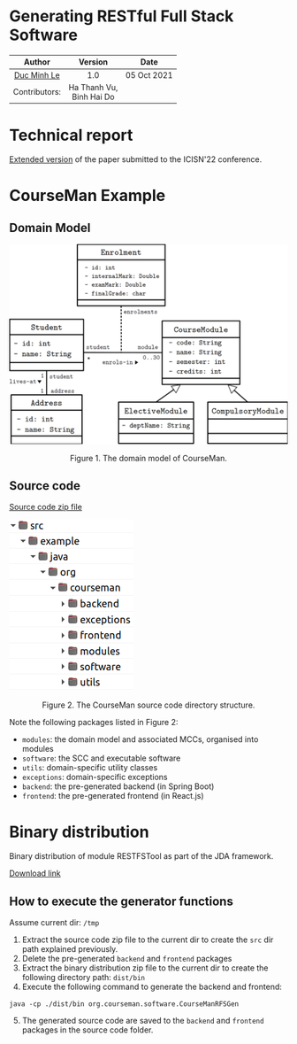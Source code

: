 Generating RESTful Full Stack Software
=============


| Author | Version | Date 
| :--: | :--: | :--: |
| [Duc Minh Le](mailto:lemduc@gmail.com) | 1.0 | 05 Oct 2021 |
| Contributors: | Ha Thanh Vu, <br/> Binh Hai Do

# Technical report
[Extended version](https://github.com/jdomainapp/jda-mosar/blob/main/docs/jda-restful-report-full.pdf) of the paper submitted to the ICISN'22 conference.

# CourseMan Example
## Domain Model
![The domain model of CourseMan](docs/images/courseman-model.png)
<div align="center">Figure 1. The domain model of CourseMan.</div>

## Source code
[Source code zip file](dist/restfstool-example-courseman.zip)

![The domain model of CourseMan](docs/images/courseman-source-code-dir.png)
<div align="center">Figure 2. The CourseMan source code directory structure.</div>

Note the following packages listed in Figure 2:
- `modules`: the domain model and associated MCCs, organised into modules
- `software`: the SCC and executable software
- `utils`: domain-specific utility classes
- `exceptions`: domain-specific exceptions
- `backend`: the pre-generated backend (in Spring Boot)
- `frontend`: the pre-generated frontend (in React.js)

# Binary distribution 
Binary distribution of module RESTFSTool as part of the JDA framework.

[Download link](https://drive.google.com/file/d/1crf_8Do-jR0Lkarai6pNef0BDr_XJwzA/view?usp=sharing)

## How to execute the generator functions

Assume current dir: `/tmp`
1. Extract the source code zip file to the current dir to create the `src` dir path explained previously.
2. Delete the pre-generated `backend` and `frontend` packages 
3. Extract the binary distribution zip file to the current dir to create the following directory path: `dist/bin`
4. Execute the following command to generate the backend and frontend:
```
java -cp ./dist/bin org.courseman.software.CourseManRFSGen

```
5. The generated source code are saved to the `backend` and `frontend` packages in the source code folder.

